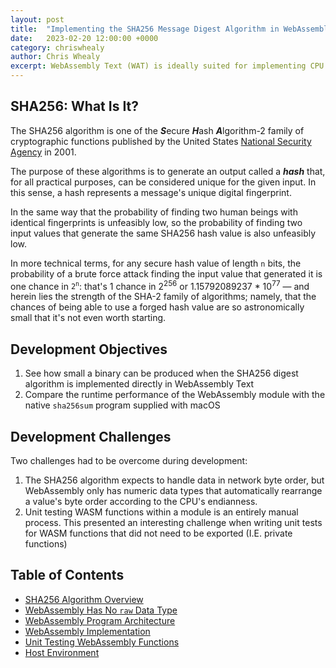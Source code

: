 ```yaml
---
layout: post
title:  "Implementing the SHA256 Message Digest Algorithm in WebAssembly Text"
date:   2023-02-20 12:00:00 +0000
category: chriswhealy
author: Chris Whealy
excerpt: WebAssembly Text (WAT) is ideally suited for implementing CPU intensive algorithms such as calculating a file's SHA256 digest.  This blog describes not only how I got this algorithm working in WebAssembly Text, but takes a wider view at the areas where improvements could be made both in the host environment (JavaScript in this case) and in the overall developer experience of working with WAT.
---
```


## SHA256: What Is It?

The SHA256 algorithm is one of the ***S***ecure ***H***ash ***A***lgorithm-2 family of cryptographic functions published by the United States [National Security Agency](https://en.wikipedia.org/wiki/National_Security_Agency) in 2001.

The purpose of these algorithms is to generate an output called a ***hash*** that, for all practical purposes, can be considered unique for the given input.
In this sense, a hash represents a message's unique digital fingerprint.

In the same way that the probability of finding two human beings with identical fingerprints is unfeasibly low, so the probability of finding two input values that generate the same SHA256 hash value is also unfeasibly low.

In more technical terms, for any secure hash value of length `n` bits, the probability of a brute force attack finding the input value that generated it is one chance in <code>2<sup>n</sup></code>: that's 1 chance in 2<sup>256</sup> or 1.15792089237 * 10<sup>77</sup> &mdash; and herein lies the strength of the SHA-2 family of algorithms; namely, that the chances of being able to use a forged hash value are so astronomically small that it's not even worth starting.

## Development Objectives

1. See how small a binary can be produced when the SHA256 digest algorithm is implemented directly in WebAssembly Text
1. Compare the runtime performance of the WebAssembly module with the native `sha256sum` program supplied with macOS

## Development Challenges

Two challenges had to be overcome during development:

1. The SHA256 algorithm expects to handle data in network byte order, but WebAssembly only has numeric data types that automatically rearrange a value's byte order according to the CPU's endianness.
1. Unit testing WASM functions within a module is an entirely manual process.
   This presented an interesting challenge when writing unit tests for WASM functions that did not need to be exported (I.E. private functions)

## Table of Contents

- [SHA256 Algorithm Overview](/chriswhealy/sha256/algorithm-overview/)
- [WebAssembly Has No `raw` Data Type](/chriswhealy/sha256/endianness/)
- [WebAssembly Program Architecture](/chriswhealy/sha256/architecture/)
- [WebAssembly Implementation](/chriswhealy/sha256/implementation/)
- [Unit Testing WebAssembly Functions](/chriswhealy/sha256/testing/)
- [Host Environment](/chriswhealy/sha256/host-environment/)
